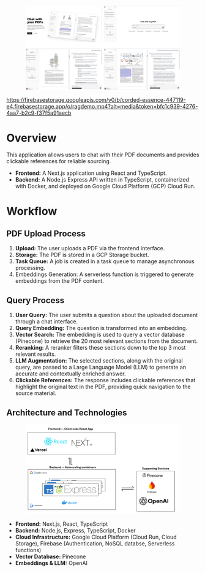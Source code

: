 <div align="center">
    <img src="https://github.com/ClayNdugga/saas-client/blob/main/public/demogrid.png" alt="Screenshot Grid of App Pages" style="max-width:80%;"/> 
</div> 
<!-- <div align="center" style="margin-top: 1rem; margin-bottom: 1rem;">  
    <div style="position: relative; padding-bottom: 56.25%; height: 0;"><iframe style="position: absolute; top: 0; left: 0; width: 100%; height: 100%; border: 0;" src="https://www.tella.tv/video/cm6zgj2fy002r0hla2s2qenqw/embed?b=0&title=0&a=0&loop=0&t=0&muted=0&wt=0" allowfullscreen allowtransparency></iframe>
    </div>
 </div> -->

 https://firebasestorage.googleapis.com/v0/b/corded-essence-447119-e4.firebasestorage.app/o/ragdemo.mp4?alt=media&token=bfc1c939-4276-4aa7-b2c9-f37f5a91aecb



# Overview

This application allows users to chat with their PDF documents and provides clickable references for reliable sourcing.

- **Frontend:** A Next.js application using React and TypeScript.
- **Backend:** A Node.js Express API written in TypeScript, containerized with Docker, and deployed on Google Cloud Platform (GCP) Cloud Run.

# Workflow

## PDF Upload Process

1. **Upload:** The user uploads a PDF via the frontend interface.
2. **Storage:** The PDF is stored in a GCP Storage bucket.
3. **Task Queue:** A job is created in a task queue to manage asynchronous processing.
4. Embeddings Generation: A serverless function is triggered to generate embeddings from the PDF content.

## Query Process

1. **User Query:** The user submits a question about the uploaded document through a chat interface.
2. **Query Embedding:** The question is transformed into an embedding.
3. **Vector Search:** The embedding is used to query a vector database (Pinecone) to retrieve the 20 most relevant sections from the document.
4. **Reranking:** A reranker filters these sections down to the top 3 most relevant results.
5. **LLM Augmentation:** The selected sections, along with the original query, are passed to a Large Language Model (LLM) to generate an accurate and contextually enriched answer.
6. **Clickable References:** The response includes clickable references that highlight the original text in the PDF, providing quick navigation to the source material.

## Architecture and Technologies

<div align="center" style="margin-top: 1rem; margin-bottom: 1rem;">
    <img src="https://github.com/ClayNdugga/saas-client/blob/main/public/RAG Architecture.png" alt="Application Architecture" style="max-width:80%;"/> 
</div>

- **Frontend:** Next.js, React, TypeScript
- **Backend:** Node.js, Express, TypeScript, Docker
- **Cloud Infrastructure:** Google Cloud Platform (Cloud Run, Cloud Storage), Firebase (Authentication, NoSQL databse, Serverless functions)
- **Vector Database:** Pinecone
- **Embeddings & LLM:** OpenAI
